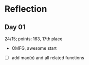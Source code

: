 # Reflection

## Day 01
24/15; points: 163, 17th place
* OMFG, awesome start
* [ ] add max(n) and all related functions


